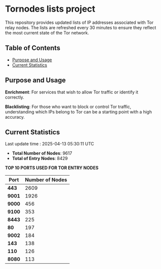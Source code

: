 # Tornodes lists project

This repository provides updated lists of IP addresses associated with Tor relay nodes. The lists are refreshed every 30 minutes to ensure they reflect the most current state of the Tor network.

## Table of Contents

- [Purpose and Usage](#purpose-and-usage)
- [Current Statistics](#current-statistics)


## Purpose and Usage

**Enrichment**: For services that wish to allow Tor traffic or identify it correctly.

**Blacklisting**: For those who want to block or control Tor traffic, understanding which IPs belong to Tor can be a starting point with a high accuracy.

## Current Statistics

Last update time : 2025-04-13 05:30:11 UTC

- **Total Number of Nodes**: 9617
- **Total of Entry Nodes**: 8429

**TOP 10 PORTS USED FOR TOR ENTRY NODES**

| **Port** | **Number of Nodes** |
|------|-----------------|
| **443**   | 2609  |
| **9001**   | 1926  |
| **9000**   | 456  |
| **9100**   | 353  |
| **8443**   | 225  |
| **80**   | 197  |
| **9002**   | 184  |
| **143**   | 138  |
| **110**   | 126  |
| **8080**   | 113  |

